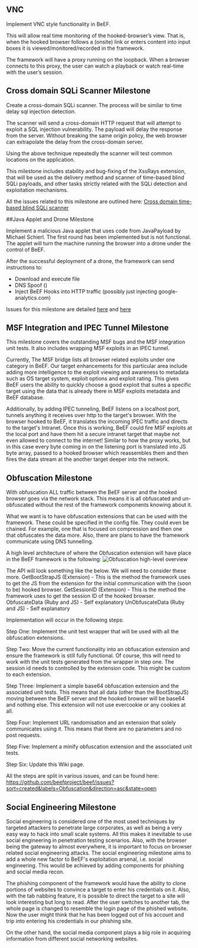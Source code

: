 ## VNC

Implement VNC style functionality in BeEF. 

This will allow real time monitoring of the hooked-browser’s view. That is, when the hooked browser follows a (onsite) link or enters content into input boxes it is viewed/monitored/recorded in the framework. 

The framework will have a proxy running on the loopback. When a browser connects to this proxy, the user can watch a playback or watch real-time with the user’s session. 

## Cross domain SQLi Scanner Milestone

Create a cross-domain SQLi scanner. The process will be similar to time delay sql injection detection.

The scanner will send a cross-domain HTTP request that will attempt to exploit a SQL injection vulnerability. The payload will delay the response from the server. Without breaking the same origin policy, the web browser can extrapolate the delay from the cross-domain server. 

Using the above technique repeatedly the scanner will test common locations on the application. 

This milestone includes stability and bug-fixing of the XssRays extension, that will be used as the delivery method and scanner of time-based blind SQLi payloads, and other tasks strictly related with the SQLi detection and exploitation mechanisms.

All the issues related to this milestone are outlined here:
[Cross domain time-based blind SQLi scanner](https://github.com/beefproject/beef/issues?sort=created&labels=Cross-domain+SQLi&direction=asc&state=open)

##Java Applet and Drone Milestone

Implement a malicious Java applet that uses code from JavaPayload by Michael Schierl. The first round has been implemented but is not functional. The applet will turn the machine running the browser into a drone under the control of BeEF.

After the successful deployment of a drone, the framework can send instructions to:

 * Download and execute file
 * DNS Spoof ()
 * Inject BeEF Hooks into HTTP traffic (possibly just injecting google-analytics.com)

Issues for this milestone are detailed [here](https://github.com/beefproject/beef/issues?sort=created&labels=Java+Applet&direction=asc&state=open)
and [here](https://github.com/beefproject/beef/issues?labels=RFC1918+Hijack&sort=created&direction=asc&state=open&page=1)

## MSF Integration and IPEC Tunnel Milestone

This milestone covers the outstanding MSF bugs and the MSF integration unit tests. It also includes wrapping MSF exploits in an IPEC tunnel. 

Currently, The MSF bridge lists all browser related exploits under one category in BeEF. Our target enhancements for this particular area include adding more intelligence to the exploit viewing and awareness to metadata such as OS target system, exploit options and exploit rating. This gives BeEF users the ability to quickly choose a good exploit that suites a specific target using the data that is already there in MSF exploits metadata and BeEF database.

Additionally, by adding IPEC tunneling, BeEF listens on a localhost port, tunnels anything it receives over http to the target's browser. With the browser hooked to BeEF, it translates the incoming IPEC traffic and directs to the target's Intranet.  Once this is working, BeEF could fire MSF exploits at the local port and have them hit a secure intranet target that maybe not even allowed to connect to the internet! Similar to how the proxy works, but in this case every byte coming in on the listening port is translated into JS byte array, passed to a hooked browser which reassembles them and then fires the data stream at the another target deeper into the network.


## Obfuscation Milestone

With obfuscation ALL traffic between the BeEF server and the hooked browser goes via the network stack. This means it is all obfuscated and un-obfuscated without the rest of the framework components knowing about it.

What we want is to have obfuscation extensions that can be used with the framework. These could be specified in the config file. They could even be chained. For example, one that is focused on compression and then one that obfuscates the data more. Also, there are plans to have the framework communicate using DNS tunnelling. 

A high level architecture of where the Obfuscation extension will have place in the BeEF framework is the following:
![Obfuscation high-level overview](http://antisnatchor.com/BeEF-images/CommunicationServerClient.png)

The API will look something like the below. We will need to consider these more.
GetBootStrapJS (Extension) - This is the method the framework uses to get the JS from the extension for the initial communication with the (soon to be) hooked browser.
GetSessionID (Extension) - This is the method the framework uses to get the session ID of the hooked browser. 
ObfuscateData (Ruby and JS) - Self explanatory 
UnObfuscateData (Ruby and JS) - Self explanatory

Implementation will occur in the following steps: 

Step One:
Implement the unit test wrapper that will be used with all the obfuscation extensions. 

Step Two:
Move the current functionality into an obfuscation extension and ensure the framework is still fully functional. Of course, this will need to work with the unit tests generated from the wrapper in step one. The session id needs to controlled by the extension code. This might be custom to each extension.  

Step Three:
Implement a simple base64 obfuscation extension and the associated unit tests. This means that all data (other than the BootStrapJS) moving between the BeEF server and the hooked browser will be base64 and nothing else. This extension will not use evercookie or any cookies at all. 

Step Four:
Implement URL randomisation and an extension that solely communicates using it. This means that there are no parameters and no post requests. 

Step Five:
Implement a minify obfuscation extension and the associated unit tests. 

Step Six:
Update this Wiki page.

All the steps are split in various issues, and can be found here:
https://github.com/beefproject/beef/issues?sort=created&labels=Obfuscation&direction=asc&state=open

## Social Engineering Milestone

Social engineering is considered one of the most used techniques by targeted attackers to penetrate large corporates, as well as being a very easy way to hack into small scale systems. All this makes it inevitable to use social engineering in penetration testing scenarios. Also, with the browser being the gateway to almost everywhere, it is important to focus on browser related social engineering attacks. The social engineering milestone aims to add a whole new factor to BeEF's exploitation arsenal, i.e. social engineering. This would be achieved by adding components for phishing and social media recon.

The phishing component of the framework would have the ability to clone portions of websites to convince a target to enter his credentials on it. Also, with the tab nabbing feature, it is possible to direct the target to a site will look interesting but long to read. After the user switches to another tab, the whole page is changed to resemble the login page of the phished website. Now the user might think that he has been logged out of his account and trip into entering his credentials in our phishing site.

On the other hand, the social media component plays a big role in acquiring information from different social networking websites. <Add text here>